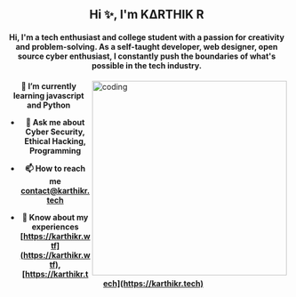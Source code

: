 <h2 align="center">Hi ✨, I'm K∆RTHIK R</h2>
<h4 align="center">Hi, I'm a tech enthusiast and college student with a passion for creativity and problem-solving. As a self-taught developer, web designer, open source cyber enthusiast, I constantly push the boundaries of what's possible in the tech industry.</h4>

<img align="right" alt="coding" width="350" src="https://camo.githubusercontent.com/c1dcb74cc1c1835b1d716f5051499a2814c683c806b15f04b0eba492863703e9/68747470733a2f2f63646e2e6472696262626c652e636f6d2f75736572732f3733303730332f73637265656e73686f74732f363538313234332f6176656e746f2e676966">

<h4 align="center">
  
  🌱 I’m currently learning **javascript and Python**
  
  - 💬 Ask me about **Cyber Security, Ethical Hacking, Programming**
  
  - 📫 How to reach me **contact@karthikr.tech**
  
  - 📄 Know about my experiences [https://karthikr.wtf](https://karthikr.wtf),  [https://karthikr.tech](https://karthikr.tech)</h4>
